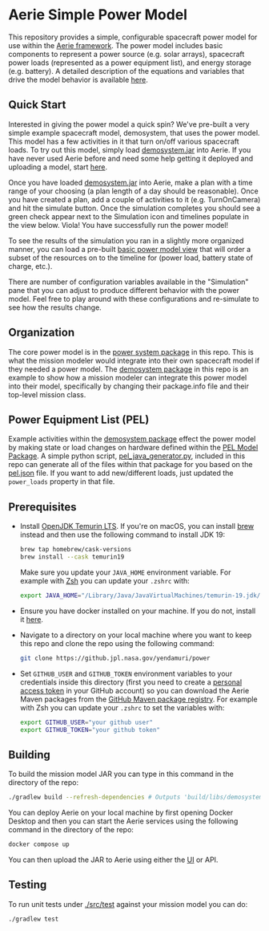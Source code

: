 # Aerie Simple Power Model

This repository provides a simple, configurable spacecraft power model for use within the [Aerie framework](https://github.com/NASA-AMMOS/aerie). The power model includes basic components to represent a power source (e.g. solar arrays), spacecraft power loads (represented as a power equipment list), and energy storage (e.g. battery). A detailed description of the equations and variables that drive the model behavior is available [here](docs/ModelBehaviorDescription.md).

## Quick Start

Interested in giving the power model a quick spin? We've pre-built a very simple example spacecraft model, demosystem, that uses the power model. This model has a few activities in it that turn on/off various spacecraft loads. To try out this model, simply load [demosystem.jar](demosystem.jar) into Aerie. If you have never used Aerie before and need some help getting it deployed and uploading a model, start [here](https://nasa-ammos.github.io/aerie-docs/introduction/#fast-track).

Once you have loaded [demosystem.jar](demosystem.jar) into Aerie, make a plan with a time range of your choosing (a plan length of a day should be reasonable). Once you have created a plan, add a couple of activities to it (e.g. TurnOnCamera) and hit the simulate button. Once the simulation completes you should see a green check appear next to the Simulation icon and timelines populate in the view below. Viola! You have successfully run the power model!

To see the results of the simulation you ran in a slightly more organized manner, you can load a pre-built [basic power model view](PowerModelBasicView.json) that will order a subset of the resources on to the timeline for (power load, battery state of charge, etc.). 

There are number of configuration variables available in the "Simulation" pane that you can adjust to produce different behavior with the power model. Feel free to play around with these configurations and re-simulate to see how the results change.

## Organization

The core power model is in the [power system package](src/main/java/powersystem/) in this repo. This is what the mission modeler would integrate into their own spacecraft model if they needed a power model. The [demosystem package](src/main/java/demosystem/) in this repo is an example to show how a mission modeler can integrate this power model into their model, specifically by changing their package.info file and their top-level mission class.

## Power Equipment List (PEL) 

Example activities within the [demosystem package](src/main/java/demosystem/) effect the power model by making state or load changes on hardware defined within the [PEL Model Package](src/main/java/demosystem/models/pel). A simple python script, [pel_java_generator.py](pel_java_generator.py), included in this repo can generate all of the files within that package for you based on the [pel.json](pel.json) file. If you want to add new/different loads, just updated the `power_loads` property in that file.

## Prerequisites

- Install [OpenJDK Temurin LTS](https://adoptium.net/temurin/releases/?version=19). If you're on macOS, you can install [brew](https://brew.sh/) instead and then use the following command to install JDK 19:

  ```sh
  brew tap homebrew/cask-versions
  brew install --cask temurin19
  ```

  Make sure you update your `JAVA_HOME` environment variable. For example with [Zsh](https://www.zsh.org/) you can update your `.zshrc` with:

  ```sh
  export JAVA_HOME="/Library/Java/JavaVirtualMachines/temurin-19.jdk/Contents/Home"
  ```

- Ensure you have docker installed on your machine. If you do not, install it [here](https://docs.docker.com/desktop/).

- Navigate to a directory on your local machine where you want to keep this repo and clone the repo using the following command:

  ```sh
  git clone https://github.jpl.nasa.gov/yendamuri/power
  ```

- Set `GITHUB_USER` and `GITHUB_TOKEN` environment variables to your credentials inside this directory (first you need to create a [personal access token](https://docs.github.com/en/authentication/keeping-your-account-and-data-secure/managing-your-personal-access-tokens#creating-a-personal-access-token-classic) in your GitHub account) so you can download the Aerie Maven packages from the [GitHub Maven package registry](https://docs.github.com/en/packages/working-with-a-github-packages-registry/working-with-the-apache-maven-registry). For example with Zsh you can update your `.zshrc` to set the variables with:

  ```sh
  export GITHUB_USER="your github user"
  export GITHUB_TOKEN="your github token"
  ```

## Building

To build the mission model JAR you can type in this command in the directory of the repo:

```sh
./gradlew build --refresh-dependencies # Outputs 'build/libs/demosystem.jar'
```

You can deploy Aerie on your local machine by first opening Docker Desktop and then you can start the Aerie services using the following command in the directory of the repo:

```sh
docker compose up
```

You can then upload the JAR to Aerie using either the [UI](http://localhost/) or API.

## Testing

To run unit tests under [./src/test](./src/test) against your mission model you can do:

```sh
./gradlew test
```
